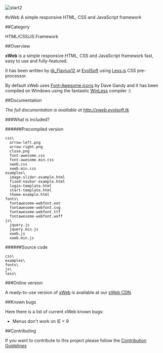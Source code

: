 ![start2](https://cloud.githubusercontent.com/assets/10303538/6315586/9463fa5c-ba06-11e4-8f30-ce7d8219c27d.png)

#xWeb
A simple responsive HTML, CSS and JavaScript framework

##Category

HTML/CSS/JS Framework

##Overview

**xWeb** is a simple responsive HTML, CSS and JavaScript framework fast, easy to use and fully-featured.

It has been written by [@_Flavius12](https://twitter.com/_Flavius12) at [EvolSoft](http://www.evolsoft.tk) using [Less.js](http://lesscss.org/) CSS pre-processor.

By default xWeb uses [Font-Awesome icons](http://fontawesome.io) by Dave Gandy and it has been compiled on Windows using the fantastic [WinLess](http://winless.org/) compiler :)

##Documentation

*The full documentation is available at http://xweb.evolsoft.tk*

###What is included?

######Precompiled version

```
css\ 
  arrow-left.png 
  arrow-right.png 
  close.png 
  font-awesome.css 
  font-awesome.min.css 
  xweb.css 
  xweb.min.css 
examples\ 
  image-slider-example.html 
  fixed-navbar-example.html 
  login-template.html 
  start-template.html 
  theme-example.html 
fonts\ 
  fontawesome-webfont.eot 
  fontawesome-webfont.svg 
  fontawesome-webfont.ttf 
  fontawesome-webfont.woff 
js\ 
  jquery.js 
  jquery.min.js 
  xweb.js 
  xweb.min.js
```

######Source code

```
css\ 
examples\ 
fonts\ 
js\ 
less\
```

###Online version

A ready-to-use version of [xWeb](http://xweb.evolsoft.tk) is available at our [xWeb CDN](http://xweb.evolsoft.tk/cdn).

##Known bugs

Here there is a list of current xWeb known bugs:
- Menus don't work on IE < 9

##Contributing

If you want to contribute to this project please follow the [Contribution Guidelines](https://github.com/EvolSoft/xWeb/blob/master/CONTRIBUTING.md)
